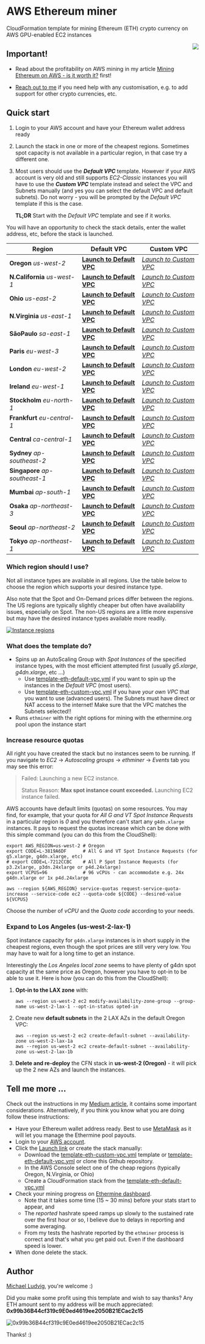 # AWS Ethereum miner

CloudFormation template for mining Ethereum (ETH) crypto currency on AWS GPU-enabled EC2 instances

<img align="right" src="https://upload.wikimedia.org/wikipedia/commons/thumb/0/05/Ethereum_logo_2014.svg/128px-Ethereum_logo_2014.svg.png"/>

## Important!

- Read about the profitability on AWS mining in my article [Mining Ethereum on AWS - is it worth it?](https://michael-ludvig.medium.com/mining-ethereum-on-aws-is-it-worth-it-f13645c12eec) first!

- [Reach out to me](../../issues) if you need help with any customisation, e.g. to add support for other crypto currencies, etc.

## Quick start

1. Login to your AWS account and have your Ethereum wallet address ready
2. Launch the stack in one or more of the cheapest regions. Sometimes spot
   capacity is not available in a particular region, in that case try a different
   one.
3. Most users should use the _**Default VPC**_ template. However if your AWS account
   is very old and still supports _EC2-Classic_ instances
   you will have to use the _**Custom VPC**_ template instead and select the VPC
   and Subnets manually (and yes you can select the default VPC and default
   subnets). Do not worry - you will be prompted by the _Default VPC_ template if
   this is the case.

   **TL;DR** Start with the *Default VPC* template and see if it works.

You will have an opportunity to check the stack details, enter the wallet address, etc, before the stack is launched.

|Region|Default VPC|Custom VPC|
|------|-----------|----------|
|**Oregon** _us-west-2_|[**Launch to Default VPC**](https://console.aws.amazon.com/cloudformation/home?region=us-west-2#/stacks/new?stackName=ethminer&templateURL=https://s3.us-west-2.amazonaws.com/cnl4uehyq6/ethminer/template-eth-default-vpc.yml)|[_Launch to Custom VPC_](https://console.aws.amazon.com/cloudformation/home?region=us-west-2#/stacks/new?stackName=ethminer&templateURL=https://s3.us-west-2.amazonaws.com/cnl4uehyq6/ethminer/template-eth-custom-vpc.yml)|
|**N.California** _us-west-1_|[**Launch to Default VPC**](https://console.aws.amazon.com/cloudformation/home?region=us-west-1#/stacks/new?stackName=ethminer&templateURL=https://s3.us-west-2.amazonaws.com/cnl4uehyq6/ethminer/template-eth-default-vpc.yml)|[_Launch to Custom VPC_](https://console.aws.amazon.com/cloudformation/home?region=us-west-1#/stacks/new?stackName=ethminer&templateURL=https://s3.us-west-2.amazonaws.com/cnl4uehyq6/ethminer/template-eth-custom-vpc.yml)|
|**Ohio** _us-east-2_|[**Launch to Default VPC**](https://console.aws.amazon.com/cloudformation/home?region=us-east-2#/stacks/new?stackName=ethminer&templateURL=https://s3.us-west-2.amazonaws.com/cnl4uehyq6/ethminer/template-eth-default-vpc.yml)|[_Launch to Custom VPC_](https://console.aws.amazon.com/cloudformation/home?region=us-east-2#/stacks/new?stackName=ethminer&templateURL=https://s3.us-west-2.amazonaws.com/cnl4uehyq6/ethminer/template-eth-custom-vpc.yml)|
|**N.Virginia** _us-east-1_|[**Launch to Default VPC**](https://console.aws.amazon.com/cloudformation/home?region=us-east-1#/stacks/new?stackName=ethminer&templateURL=https://s3.us-west-2.amazonaws.com/cnl4uehyq6/ethminer/template-eth-default-vpc.yml)|[_Launch to Custom VPC_](https://console.aws.amazon.com/cloudformation/home?region=us-east-1#/stacks/new?stackName=ethminer&templateURL=https://s3.us-west-2.amazonaws.com/cnl4uehyq6/ethminer/template-eth-custom-vpc.yml)|
|**SãoPaulo** _sa-east-1_|[**Launch to Default VPC**](https://console.aws.amazon.com/cloudformation/home?region=sa-east-1#/stacks/new?stackName=ethminer&templateURL=https://s3.us-west-2.amazonaws.com/cnl4uehyq6/ethminer/template-eth-default-vpc.yml)|[_Launch to Custom VPC_](https://console.aws.amazon.com/cloudformation/home?region=sa-east-1#/stacks/new?stackName=ethminer&templateURL=https://s3.us-west-2.amazonaws.com/cnl4uehyq6/ethminer/template-eth-custom-vpc.yml)|
|**Paris** _eu-west-3_|[**Launch to Default VPC**](https://console.aws.amazon.com/cloudformation/home?region=eu-west-3#/stacks/new?stackName=ethminer&templateURL=https://s3.us-west-2.amazonaws.com/cnl4uehyq6/ethminer/template-eth-default-vpc.yml)|[_Launch to Custom VPC_](https://console.aws.amazon.com/cloudformation/home?region=eu-west-3#/stacks/new?stackName=ethminer&templateURL=https://s3.us-west-2.amazonaws.com/cnl4uehyq6/ethminer/template-eth-custom-vpc.yml)|
|**London** _eu-west-2_|[**Launch to Default VPC**](https://console.aws.amazon.com/cloudformation/home?region=eu-west-2#/stacks/new?stackName=ethminer&templateURL=https://s3.us-west-2.amazonaws.com/cnl4uehyq6/ethminer/template-eth-default-vpc.yml)|[_Launch to Custom VPC_](https://console.aws.amazon.com/cloudformation/home?region=eu-west-2#/stacks/new?stackName=ethminer&templateURL=https://s3.us-west-2.amazonaws.com/cnl4uehyq6/ethminer/template-eth-custom-vpc.yml)|
|**Ireland** _eu-west-1_|[**Launch to Default VPC**](https://console.aws.amazon.com/cloudformation/home?region=eu-west-1#/stacks/new?stackName=ethminer&templateURL=https://s3.us-west-2.amazonaws.com/cnl4uehyq6/ethminer/template-eth-default-vpc.yml)|[_Launch to Custom VPC_](https://console.aws.amazon.com/cloudformation/home?region=eu-west-1#/stacks/new?stackName=ethminer&templateURL=https://s3.us-west-2.amazonaws.com/cnl4uehyq6/ethminer/template-eth-custom-vpc.yml)|
|**Stockholm** _eu-north-1_|[**Launch to Default VPC**](https://console.aws.amazon.com/cloudformation/home?region=eu-north-1#/stacks/new?stackName=ethminer&templateURL=https://s3.us-west-2.amazonaws.com/cnl4uehyq6/ethminer/template-eth-default-vpc.yml)|[_Launch to Custom VPC_](https://console.aws.amazon.com/cloudformation/home?region=eu-north-1#/stacks/new?stackName=ethminer&templateURL=https://s3.us-west-2.amazonaws.com/cnl4uehyq6/ethminer/template-eth-custom-vpc.yml)|
|**Frankfurt** _eu-central-1_|[**Launch to Default VPC**](https://console.aws.amazon.com/cloudformation/home?region=eu-central-1#/stacks/new?stackName=ethminer&templateURL=https://s3.us-west-2.amazonaws.com/cnl4uehyq6/ethminer/template-eth-default-vpc.yml)|[_Launch to Custom VPC_](https://console.aws.amazon.com/cloudformation/home?region=eu-central-1#/stacks/new?stackName=ethminer&templateURL=https://s3.us-west-2.amazonaws.com/cnl4uehyq6/ethminer/template-eth-custom-vpc.yml)|
|**Central** _ca-central-1_|[**Launch to Default VPC**](https://console.aws.amazon.com/cloudformation/home?region=ca-central-1#/stacks/new?stackName=ethminer&templateURL=https://s3.us-west-2.amazonaws.com/cnl4uehyq6/ethminer/template-eth-default-vpc.yml)|[_Launch to Custom VPC_](https://console.aws.amazon.com/cloudformation/home?region=ca-central-1#/stacks/new?stackName=ethminer&templateURL=https://s3.us-west-2.amazonaws.com/cnl4uehyq6/ethminer/template-eth-custom-vpc.yml)|
|**Sydney** _ap-southeast-2_|[**Launch to Default VPC**](https://console.aws.amazon.com/cloudformation/home?region=ap-southeast-2#/stacks/new?stackName=ethminer&templateURL=https://s3.us-west-2.amazonaws.com/cnl4uehyq6/ethminer/template-eth-default-vpc.yml)|[_Launch to Custom VPC_](https://console.aws.amazon.com/cloudformation/home?region=ap-southeast-2#/stacks/new?stackName=ethminer&templateURL=https://s3.us-west-2.amazonaws.com/cnl4uehyq6/ethminer/template-eth-custom-vpc.yml)|
|**Singapore** _ap-southeast-1_|[**Launch to Default VPC**](https://console.aws.amazon.com/cloudformation/home?region=ap-southeast-1#/stacks/new?stackName=ethminer&templateURL=https://s3.us-west-2.amazonaws.com/cnl4uehyq6/ethminer/template-eth-default-vpc.yml)|[_Launch to Custom VPC_](https://console.aws.amazon.com/cloudformation/home?region=ap-southeast-1#/stacks/new?stackName=ethminer&templateURL=https://s3.us-west-2.amazonaws.com/cnl4uehyq6/ethminer/template-eth-custom-vpc.yml)|
|**Mumbai** _ap-south-1_|[**Launch to Default VPC**](https://console.aws.amazon.com/cloudformation/home?region=ap-south-1#/stacks/new?stackName=ethminer&templateURL=https://s3.us-west-2.amazonaws.com/cnl4uehyq6/ethminer/template-eth-default-vpc.yml)|[_Launch to Custom VPC_](https://console.aws.amazon.com/cloudformation/home?region=ap-south-1#/stacks/new?stackName=ethminer&templateURL=https://s3.us-west-2.amazonaws.com/cnl4uehyq6/ethminer/template-eth-custom-vpc.yml)|
|**Osaka** _ap-northeast-3_|[**Launch to Default VPC**](https://console.aws.amazon.com/cloudformation/home?region=ap-northeast-3#/stacks/new?stackName=ethminer&templateURL=https://s3.us-west-2.amazonaws.com/cnl4uehyq6/ethminer/template-eth-default-vpc.yml)|[_Launch to Custom VPC_](https://console.aws.amazon.com/cloudformation/home?region=ap-northeast-3#/stacks/new?stackName=ethminer&templateURL=https://s3.us-west-2.amazonaws.com/cnl4uehyq6/ethminer/template-eth-custom-vpc.yml)|
|**Seoul** _ap-northeast-2_|[**Launch to Default VPC**](https://console.aws.amazon.com/cloudformation/home?region=ap-northeast-2#/stacks/new?stackName=ethminer&templateURL=https://s3.us-west-2.amazonaws.com/cnl4uehyq6/ethminer/template-eth-default-vpc.yml)|[_Launch to Custom VPC_](https://console.aws.amazon.com/cloudformation/home?region=ap-northeast-2#/stacks/new?stackName=ethminer&templateURL=https://s3.us-west-2.amazonaws.com/cnl4uehyq6/ethminer/template-eth-custom-vpc.yml)|
|**Tokyo** _ap-northeast-1_|[**Launch to Default VPC**](https://console.aws.amazon.com/cloudformation/home?region=ap-northeast-1#/stacks/new?stackName=ethminer&templateURL=https://s3.us-west-2.amazonaws.com/cnl4uehyq6/ethminer/template-eth-default-vpc.yml)|[_Launch to Custom VPC_](https://console.aws.amazon.com/cloudformation/home?region=ap-northeast-1#/stacks/new?stackName=ethminer&templateURL=https://s3.us-west-2.amazonaws.com/cnl4uehyq6/ethminer/template-eth-custom-vpc.yml)|

### Which region should I use?

Not all instance types are available in all regions. Use the table below to
choose the region which supports your desired instance type.

Also note that the Spot and On-Demand prices differ between the regions. The US
regions are typically slightly cheaper but often have availability issues,
especially on Spot. The non-US regions are a little more expensive but may have
the desired instance types available more readily. 

[![Instance regions](tools/instance-regions.png)](tools/instance-regions.png)

### What does the template do?

* Spins up an AutoScaling Group with *Spot Instances* of the specified instance types, with the most efficient attempted first (usually *g5.xlarge*, *g4dn.xlarge*, etc ...)
  * Use [template-eth-default-vpc.yml](template-eth-default-vpc.yml) if you want to spin up the instances in the _Default VPC_ (most users).
  * Use [template-eth-custom-vpc.yml](template-eth-custom-vpc.yml) if you have _your own VPC_ that you want to use (advanced users). 
    The Subnets must have direct or NAT access to the internet! Make sure that the VPC matches the Subnets selected!!
* Runs `ethminer` with the right options for mining with the ethermine.org pool upon the instance start

### Increase resource quotas

All right you have created the stack but no instances seem to be running. If you navigate to *EC2* -> *Autoscaling groups* 
-> *ethminer* -> *Events* tab you may see this error:

> Failed: Launching a new EC2 instance.
> 
> Status Reason: **Max spot instance count exceeded.** Launching EC2 instance failed.

AWS accounts have default limits (quotas) on some resources. You may find, for example, that your quota for 
_All G and VT Spot Instance Requests_ in a particular region is *0* and you therefore can't start any `g4dn.xlarge` instances.
It pays to request the quotas increase which can be done with this simple command (you can do this from the CloudShell):

```
export AWS_REGION=us-west-2 # Oregon
export CODE=L-3819A6DF      # All G and VT Spot Instance Requests (for g5.xlarge, g4dn.xlarge, etc)
# export CODE=L-7212CCBC    # All P Spot Instance Requests (for p3.2xlarge, p3dn.24xlarge or p4d.24xlarge)
export VCPUS=96             # 96 vCPUs - can accommodate e.g. 24x g4dn.xlarge or 1x p4d.24xlarge

aws --region ${AWS_REGION} service-quotas request-service-quota-increase --service-code ec2 --quota-code ${CODE} --desired-value ${VCPUS}
```

Choose the number of *vCPU* and the *Quota code* according to your needs.

### Expand to Los Angeles (us-west-2-lax-1)

Spot instance capacity for `g4dn.xlarge` instances is in short supply in the cheapest regions, even though the spot 
prices are still very very low. You may have to wait for a long time to get an instance.

Interestingly the *Los Angeles local zone* seems to have plenty of g4dn spot capacity at the same price as Oregon, 
however you have to opt-in to be able to use it. Here is how (you can do this from the CloudShell):

1. **Opt-in to the LAX zone** with: 
    ```
    aws --region us-west-2 ec2 modify-availability-zone-group --group-name us-west-2-lax-1 --opt-in-status opted-in
    ```
2. Create new **default subnets** in the 2 LAX AZs in the default Oregon VPC:
    ```
    aws --region us-west-2 ec2 create-default-subnet --availability-zone us-west-2-lax-1a
    aws --region us-west-2 ec2 create-default-subnet --availability-zone us-west-2-lax-1b
    ```
3. **Delete and re-deploy** the CFN stack in **us-west-2 (Oregon)** - it will pick up the 2 new AZs and launch the instances.

## Tell me more ...

Check out the instructions in my [Medium article](https://michael-ludvig.medium.com/mining-ethereum-on-aws-is-it-worth-it-f13645c12eec),
it contains some important considerations. Alternatively, if you think you know what you are doing follow these instructions:

* Have your Ethereum wallet address ready. Best to use [MetaMask](https://metamask.io) as it will let you manage the Ethermine pool payouts.
* Login to your [AWS account](https://aws.amazon.com).
* Click the [Launch link](https://console.aws.amazon.com/cloudformation/home?region=us-west-2#/stacks/new?stackName=ethminer&templateURL=https://s3.us-west-2.amazonaws.com/cnl4uehyq6/ethminer/template-eth-default-vpc.yml) or create the stack manually:
  * Download the [template-eth-custom-vpc.yml](template-eth-custom-vpc.yml) template or [template-eth-default-vpc.yml](template-eth-default-vpc.yml) or clone this Github repository.
  * In the AWS Console select one of the cheap regions (typically Oregon, N.Virginia, or Ohio)
  * Create a CloudFormation stack from the [template-eth-default-vpc.yml](template-eth-default-vpc.yml)
* Check your mining progress on [Ethermine dashboard](https://ethermine.org/). 
  * Note that it takes some time (15 ~ 30 mins) before your stats start to appear, and 
  * The *reported* hashrate speed ramps up slowly to the sustained rate over the first hour or
    so, I believe due to delays in reporting and some averaging. 
  * From my tests the hashrate reported by the `ethminer` process is correct and that's what you get paid out. Even if the dashboard speed is lower.
* When done delete the stack.

## Author

[Michael Ludvig](https://aws.nz), you're welcome :)

Did you make some profit using this template and wish to say thanks? Any ETH amount sent to my address will be much appreciated: **0x99b36B44cf319c9E0ed4619ee2050B21ECac2c15**

![0x99b36B44cf319c9E0ed4619ee2050B21ECac2c15](qr.png)

Thanks! :)
